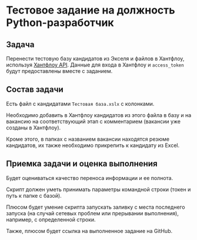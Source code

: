# Тестовое задание на должность Python-разработчик

## Задача

Перенести тестовую базу кандидатов из Экселя и файлов в Хантфлоу, используя [Хантфлоу API](). 
Данные для входа в Хантфлоу и `access_token` будут предоставлены вместе с заданием.


## Состав задачи

Есть файл с кандидатами `Тестовая база.xslx` с колонками.

Необходимо добавить в Хантфлоу кандидатов из этого файла в базу и на вакансию на соответствующий этап с комментарием (вакансии уже созданы в Хантфлоу).

Кроме этого, в папках с названием вакансии находятся резюме кандидатов, их также необходимо прикрепить к кандидату из Excel.

## Приемка задачи и оценка выполнения

Будет оцениваться качество переноса информации и ее полнота.

Скрипт должен уметь принимать параметры командной строки (токен и путь к папке с базой).

Плюсом будет умение скрипта запускать заливку с места последнего запуска (на случай сетевых проблем или прерывании выполнения), например, с определенной строки.

Также, плюсом будет ссылка на выполненное задание на GitHub.
